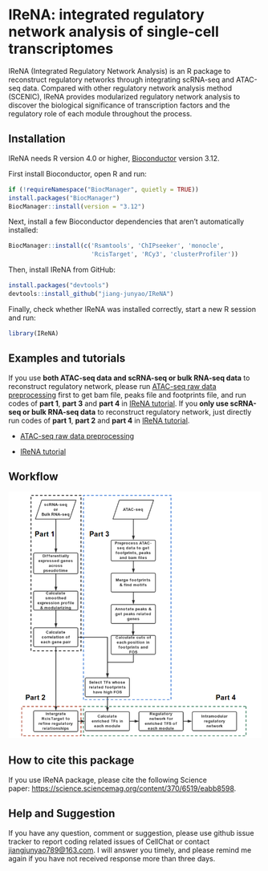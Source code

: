 IReNA: integrated regulatory network analysis of single-cell
transcriptomes
================

<!-- README.md is generated from README.Rmd. Please edit that file -->

IReNA (Integrated Regulatory Network Analysis) is an R package to
reconstruct regulatory networks through integrating scRNA-seq and
ATAC-seq data. Compared with other regulatory network analysis method
(SCENIC), IReNA provides modularized regulatory network analysis to
discover the biological significance of transcription factors and the
regulatory role of each module throughout the process.

## Installation

IReNA needs R version 4.0 or higher,
[Bioconductor](http://bioconductor.org/) version 3.12.

First install Bioconductor, open R and run:

``` r
if (!requireNamespace("BiocManager", quietly = TRUE))
install.packages("BiocManager")
BiocManager::install(version = "3.12")
```

Next, install a few Bioconductor dependencies that aren’t automatically
installed:

``` r
BiocManager::install(c('Rsamtools', 'ChIPseeker', 'monocle',
                       'RcisTarget', 'RCy3', 'clusterProfiler'))
```

Then, install IReNA from GitHub:

``` r
install.packages("devtools")
devtools::install_github("jiang-junyao/IReNA")
```

Finally, check whether IReNA was installed correctly, start a new R
session and run:

``` r
library(IReNA)
```

## Examples and tutorials

If you use **both ATAC-seq data and scRNA-seq or bulk RNA-seq data** to
reconstruct regulatory network, please run [ATAC-seq raw data
preprocessing](https://jiang-junyao.github.io/IReNA/ATAC-seq-preprocessing)
first to get bam file, peaks file and footprints file, and run codes of
**part 1**, **part 3** and **part 4** in [IReNA
tutorial](https://jiang-junyao.github.io/IReNA/tutorial). If you **only
use scRNA-seq or bulk RNA-seq data** to reconstruct regulatory network,
just directly run codes of **part 1**, **part 2** and **part 4** in
[IReNA tutorial](https://jiang-junyao.github.io/IReNA/tutorial).

-   [ATAC-seq raw data
    preprocessing](https://jiang-junyao.github.io/IReNA/ATAC-seq-preprocessing)

-   [IReNA tutorial](https://jiang-junyao.github.io/IReNA/tutorial)

## Workflow

![workflow](docs/Readme%20figure/Workflow.png)

## How to cite this package

If you use IReNA package, please cite the following Science
paper: <https://science.sciencemag.org/content/370/6519/eabb8598>.

## Help and Suggestion

If you have any question, comment or suggestion, please use github issue
tracker to report coding related issues of CellChat or contact
<jiangjunyao789@163.com>. I will answer you timely, and please remind me
again if you have not received response more than three days.
